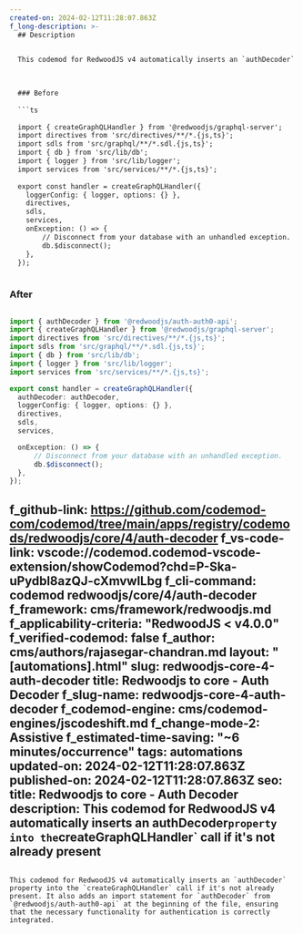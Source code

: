 ```yaml
---
created-on: 2024-02-12T11:28:07.863Z
f_long-description: >-
  ## Description
  

  This codemod for RedwoodJS v4 automatically inserts an `authDecoder` property into the `createGraphQLHandler` call if it's not already present. It also adds an import statement for `authDecoder` from `@redwoodjs/auth-auth0-api` at the beginning of the file, ensuring that the necessary functionality for authentication is correctly integrated.
  

  
  ### Before
  
  ```ts
  
  import { createGraphQLHandler } from '@redwoodjs/graphql-server';
  import directives from 'src/directives/**/*.{js,ts}';
  import sdls from 'src/graphql/**/*.sdl.{js,ts}';
  import { db } from 'src/lib/db';
  import { logger } from 'src/lib/logger';
  import services from 'src/services/**/*.{js,ts}';
  
  export const handler = createGraphQLHandler({
  	loggerConfig: { logger, options: {} },
  	directives,
  	sdls,
  	services,
  	onException: () => {
  		// Disconnect from your database with an unhandled exception.
  		db.$disconnect();
  	},
  });
  
  ```
  
  ### After
  
  ```ts
  
  import { authDecoder } from '@redwoodjs/auth-auth0-api';
  import { createGraphQLHandler } from '@redwoodjs/graphql-server';
  import directives from 'src/directives/**/*.{js,ts}';
  import sdls from 'src/graphql/**/*.sdl.{js,ts}';
  import { db } from 'src/lib/db';
  import { logger } from 'src/lib/logger';
  import services from 'src/services/**/*.{js,ts}';
  
  export const handler = createGraphQLHandler({
  	authDecoder: authDecoder,
  	loggerConfig: { logger, options: {} },
  	directives,
  	sdls,
  	services,
  
  	onException: () => {
  		// Disconnect from your database with an unhandled exception.
  		db.$disconnect();
  	},
  });
  
  ```
f_github-link: https://github.com/codemod-com/codemod/tree/main/apps/registry/codemods/redwoodjs/core/4/auth-decoder
f_vs-code-link: vscode://codemod.codemod-vscode-extension/showCodemod?chd=P-Ska-uPydbl8azQJ-cXmvwILbg
f_cli-command: codemod redwoodjs/core/4/auth-decoder
f_framework: cms/framework/redwoodjs.md
f_applicability-criteria: "RedwoodJS < v4.0.0"
f_verified-codemod: false
f_author: cms/authors/rajasegar-chandran.md
layout: "[automations].html"
slug: redwoodjs-core-4-auth-decoder
title: Redwoodjs to core - Auth Decoder
f_slug-name: redwoodjs-core-4-auth-decoder
f_codemod-engine: cms/codemod-engines/jscodeshift.md
f_change-mode-2: Assistive
f_estimated-time-saving: "~6 minutes/occurrence"
tags: automations
updated-on: 2024-02-12T11:28:07.863Z
published-on: 2024-02-12T11:28:07.863Z
seo:
  title: Redwoodjs to core - Auth Decoder
  description: This codemod for RedwoodJS v4 automatically inserts an authDecoder` property into the `createGraphQLHandler` call if it's not already present
---
```

This codemod for RedwoodJS v4 automatically inserts an `authDecoder` property into the `createGraphQLHandler` call if it's not already present. It also adds an import statement for `authDecoder` from `@redwoodjs/auth-auth0-api` at the beginning of the file, ensuring that the necessary functionality for authentication is correctly integrated.